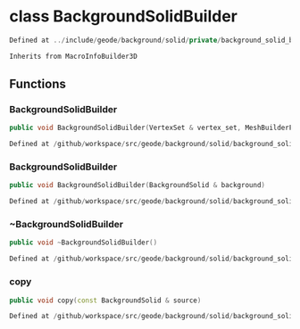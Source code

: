 # class BackgroundSolidBuilder

```cpp
Defined at ../include/geode/background/solid/private/background_solid_builder.h#25
```

```cpp
Inherits from MacroInfoBuilder3D
```



## Functions

### BackgroundSolidBuilder

```cpp
public void BackgroundSolidBuilder(VertexSet & vertex_set, MeshBuilderFactoryKey )
```

```cpp
Defined at /github/workspace/src/geode/background/solid/background_solid_builder.cpp#16
```

### BackgroundSolidBuilder

```cpp
public void BackgroundSolidBuilder(BackgroundSolid & background)
```

```cpp
Defined at /github/workspace/src/geode/background/solid/background_solid_builder.cpp#23
```

### ~BackgroundSolidBuilder

```cpp
public void ~BackgroundSolidBuilder()
```

```cpp
Defined at /github/workspace/src/geode/background/solid/background_solid_builder.cpp#32
```

### copy

```cpp
public void copy(const BackgroundSolid & source)
```

```cpp
Defined at /github/workspace/src/geode/background/solid/background_solid_builder.cpp#36
```



